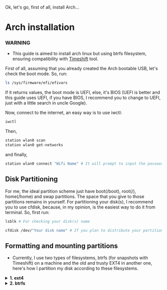 Ok, let's go, first of all, install Arch...
# Arch installation
### WARNING
- This guide is aimed to install arch linux but using btrfs filesystem, ensuring compatibility with [Timeshift](https://github.com/linuxmint/timeshift) tool.

First of all, assuming that you already created the Arch bootable USB, let's check the boot mode. So, run:
```sh
ls /sys/firmware/efi/efivars
```
If it returns values, the boot mode is UEFI, else, it's BIOS (UEFI is better and this guide uses UEFI, if you have BIOS, I recommend you to change to UEFI, just with a little search in uncle Google).

Now, connect to the internet, an easy way is to use iwctl:
```sh
iwctl
```
Then, 
```sh
station wlan0 scan
station wlan0 get-networks
```
and finally,
```sh
station wlan0 connect "Wifi Name" # It will prompt to input the password automatically
```

## Disk Partitioning
For me, the ideal partition scheme just have boot(/boot), root(/), home(/home) and swap partitions. The space that you give to those partitions remains in yourself.
For partitioning your disk(s), I recommend you to use cfdisk, because, in my opinion, is the easiest way to do it from terminal. So, first run:
```sh
lsblk # For checking your disk(s) name
```

```sh
cfdisk /dev/"Your disk name" # If you plan to distribute your partitions across multiple disks, just run this command changing the disk name
```

## Formatting and mounting partitions
- Currently, I use two types of filesystems, btrfs (for snapshots with Timeshift) on a machine and the old and trusty EXT4 in another one, here's how I partition my disk according to these filesystems.

<details>
<summary><b>1. ext4</b></summary>
<br/>
**Format Partitions**

This is so simple, but effective:
> For boot:
```sh
mkfs.fat -F 32 -n boot /dev/"Boot Partition"
```

> For swap:
```sh
mkswap -L swap /dev/"Swap Partition"
```

> For root:
```sh
mkfs.ext4 -L root /dev/"Root Partition"
```

> For home:
```sh
mkfs.ext4 -L home /dev/"Home Partition"
```

**Mount Partitions**
```sh
mount /dev/disk/by-label/root /mnt
mkdir -p /mnt/home
mkdir -p /mny/boot
mount /dev/disk/by-label/home /mnt/home
mount /dev/disk/by-label/boot /mnt/boot
swapon /dev/disk/by-label/swap
```

</details>

<details>
<summary><b>2. btrfs</b></summary>
<br />
**Format Partitions**

> For boot partition:
```sh
    mkfs.fat -F 32 -n boot /dev/"Boot Partition"
```
> For root partition:
```sh
    mkfs.btrfs -f -L arch /dev/"Root Partition"
```
> For home partition: --> Skip this step if you don't want a home dedicated partition, because in btrfs, you can always create a home subvolume in root partition <--
```sh
    mkfs.btrfs -f -L home /dev/"Home Partition"
```
> For swap partition:
```sh
    mkswap -L swap /dev/"Swap Partition"
```

**Create btrfs subvolumes**
<table>
<tr>
<th>You created home partition</th>
<th>You didn't create home partition</th>
</tr>
</table>

</details>

